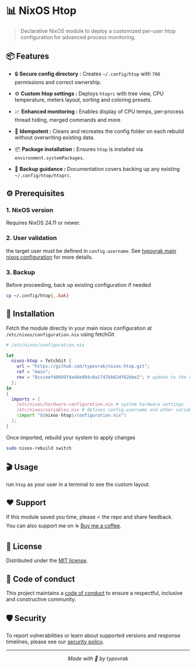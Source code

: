 # 📊 NixOS Htop

> Declarative NixOS module to deploy a customized per-user htop configuration for advanced process monitoring.

## 📦 Features

- 🔒 **Secure config directory :** Creates ```~/.config/htop``` with ```700``` permissions and correct ownership.

- ⚙️ **Custom htop settings :** Deploys ```htoprc``` with tree view, CPU temperature, meters layout, sorting and coloring presets.

- 📈 **Enhanced monitoring :** Enables display of CPU temps, per-process thread hiding, merged commands and more.

- 🔄 **Idempotent :** Cleans and recreates the config folder on each rebuild without overwriting existing data.

- 📦 **Package installation :** Ensures ```htop``` is installed via ```environment.systemPackages```.

- 💾 **Backup guidance :** Documentation covers backing up any existing ```~/.config/htop/htoprc```.

## ⚙️ Prerequisites

### 1. NixOS version
Requires NixOS 24.11 or newer.

### 2. User validation
the target user must be defined in ```config.username```. See [typovrak main nixos configuration](https://github.com/typovrak/nixos) for more details.

### 3. Backup
Before proceeding, back up existing configuration if needed
```bash
cp ~/.config/htop{,.bak}
```

## 🚀 Installation
Fetch the module directly in your main nixos configuration at ```/etc/nixos/configuration.nix``` using fetchGit
```nix
# /etc/nixos/configuration.nix

let
  nixos-htop = fetchGit {
    url = "https://github.com/typovrak/nixos-htop.git";
    ref = "main";
    rev = "8ccceef40689f4ad4e994c0a1747bb82df62bbe2"; # update to the desired commit
  };
in
{
  imports = [
    /etc/nixos/hardware-configuration.nix # system hardware settings
    /etc/nixos/variables.nix # defines config.username and other variables, see https://github.com/typovrak/nixos for more details
    (import "${nixos-htop}/configuration.nix")
  ];
}
```

Once imported, rebuild your system to apply changes
```bash
sudo nixos-rebuild switch
```

## 🎬 Usage

run ```htop``` as your user in a terminal to see the custom layout.

## ❤️ Support

If this module saved you time, please ⭐️ the repo and share feedback.  
You can also support me on ☕ [Buy me a coffee](https://www.buymeacoffee.com/typovrak).

## 📝 License

Distributed under the [MIT license](LICENSE.md).

## 📜 Code of conduct

This project maintains a [code of conduct](.github/CODE_OF_CONDUCT.md) to ensure a respectful, inclusive and constructive community.

## 🛡️ Security

To report vulnerabilities or learn about supported versions and response timelines, please see our [security policy](.github/SECURITY.md).

---

<p align="center"><i>Made with 💜 by typovrak</i></p>

